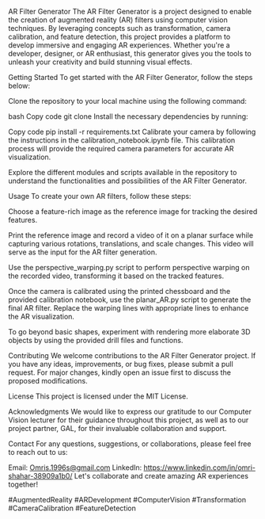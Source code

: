 AR Filter Generator
The AR Filter Generator is a project designed to enable the creation of augmented reality (AR) filters using computer vision techniques. By leveraging concepts such as transformation, camera calibration, and feature detection, this project provides a platform to develop immersive and engaging AR experiences. Whether you're a developer, designer, or AR enthusiast, this generator gives you the tools to unleash your creativity and build stunning visual effects.

Getting Started
To get started with the AR Filter Generator, follow the steps below:

Clone the repository to your local machine using the following command:

bash
Copy code
git clone <repository-url>
Install the necessary dependencies by running:

Copy code
pip install -r requirements.txt
Calibrate your camera by following the instructions in the calibration_notebook.ipynb file. This calibration process will provide the required camera parameters for accurate AR visualization.

Explore the different modules and scripts available in the repository to understand the functionalities and possibilities of the AR Filter Generator.

Usage
To create your own AR filters, follow these steps:

Choose a feature-rich image as the reference image for tracking the desired features.

Print the reference image and record a video of it on a planar surface while capturing various rotations, translations, and scale changes. This video will serve as the input for the AR filter generation.

Use the perspective_warping.py script to perform perspective warping on the recorded video, transforming it based on the tracked features.

Once the camera is calibrated using the printed chessboard and the provided calibration notebook, use the planar_AR.py script to generate the final AR filter. Replace the warping lines with appropriate lines to enhance the AR visualization.

To go beyond basic shapes, experiment with rendering more elaborate 3D objects by using the provided drill files and functions.

Contributing
We welcome contributions to the AR Filter Generator project. If you have any ideas, improvements, or bug fixes, please submit a pull request. For major changes, kindly open an issue first to discuss the proposed modifications.

License
This project is licensed under the MIT License.

Acknowledgments
We would like to express our gratitude to our Computer Vision lecturer for their guidance throughout this project, as well as to our project partner, GAL, for their invaluable collaboration and support.

Contact
For any questions, suggestions, or collaborations, please feel free to reach out to us:

Email: Omris.1996s@gmail.com
LinkedIn: https://www.linkedin.com/in/omri-shahar-38909a1b0/
Let's collaborate and create amazing AR experiences together!

#AugmentedReality #ARDevelopment #ComputerVision #Transformation #CameraCalibration #FeatureDetection

